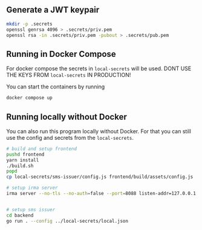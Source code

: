 ## Generate a JWT keypair
```bash
mkdir -p .secrets
openssl genrsa 4096 > .secrets/priv.pem
openssl rsa -in .secrets/priv.pem -pubout > .secrets/pub.pem
```

## Running in Docker Compose
For docker compose the secrets in `local-secrets` will be used. 
DONT USE THE KEYS FROM `local-secrets` IN PRODUCTION!

You can start the containers by running
```bash
docker compose up
```

## Running locally without Docker
You can also run this program locally without Docker. 
For that you can still use the config and secrets from the `local-secrets`.
```bash
# build and setup frontend
pushd frontend
yarn install
./build.sh
popd
cp local-secrets/sms-issuer/config.js frontend/build/assets/config.js

# setup irma server
irma server --no-tls --no-auth=false --port=8088 listen-addr=127.0.0.1 --config=./local-secrets/irma-config.json


# setup sms issuer
cd backend
go run . --config ../local-secrets/local.json
```
